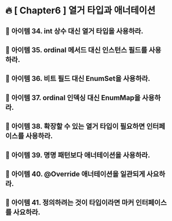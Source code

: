 # 🔥 [ Chapter6 ] 열거 타입과 애너테이션


## 🎯  아이템 34. int 상수 대신 열거 타입을 사용하라.

## 🎯  아이템 35. ordinal 메서드 대신 인스턴스 필드를 사용하라.

## 🎯  아이템 36. 비트 필드 대신 EnumSet을 사용하라.

## 🎯  아이템 37. ordinal 인덱싱 대신 EnumMap을 사용하라.

## 🎯  아이템 38. 확장할 수 있는 열거 타입이 필요하면 인터페이스를 사용하라.

## 🎯  아이템 39. 명명 패턴보다 애너테이션을 사용하라.

## 🎯  아이템 40. @Override 애너테이션을 일관되게 사요하라.

## 🎯  아이템 41. 정의하려는 것이 타입이라면 마커 인터페이스를 사요하라.
